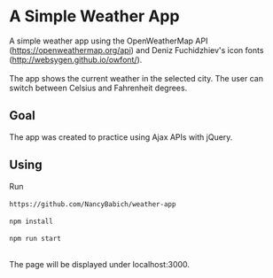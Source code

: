 # A Simple Weather App
A simple weather app using the OpenWeatherMap API (https://openweathermap.org/api) and Deniz Fuchidzhiev's icon fonts (http://websygen.github.io/owfont/).</br></br>
The app shows the current weather in the selected city. The user can switch between Celsius and Fahrenheit degrees.

## Goal
The app was created to practice using Ajax APIs with jQuery.

## Using
Run </br></br>
`https://github.com/NancyBabich/weather-app`</br></br>
`npm install`</br></br>
`npm run start`</br></br>

The page will be displayed under localhost:3000.



